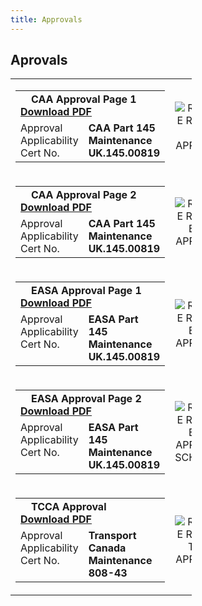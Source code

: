 ```yaml
---
title: Approvals
---
```


## Aprovals
<table class="aligncenter" style="text-align: center; width: 290px;" border="0">
<tbody>
<tr>
<td>
<table style="width: 100%;" border="0" cellspacing="0" cellpadding="0">
<tbody>
<tr>
<td colspan="2" align="left" valign="top"><img class="pdf-icon ngg-left" src="//i3.wp.com/rotablerepairs.com/wp-content/pdf/pdf_icon.png" alt="" width="17" height="17"><strong>CAA Approval Page 1</strong><br>
<a title="Download" href="/wp-content/uploads/2021/10/CAA-Approval-Certificate-Page_1.pdf" target="_blank"><strong>Download PDF</strong></a>
</td>
</tr>
<tr>
<td width="22%" align="left" valign="top">
<div class="table-text">Approval<br>Applicability<br>Cert No.</div>
</td>
<td width="70%" align="left" valign="top">
<div class="table-padding table-text"><strong>CAA Part 145<br> Maintenance<br>UK.145.00819</strong></div>
</td>
</tr>
</tbody>
</table>
</td>
<td>
<div class="ngg-center">
<img src="//i3.wp.com/www.rotablerepairs.com/wp-content/uploads/2021/01/CAA-Thumb-Pg1.png" alt="ROTABLE REPAIRS CAA APPROVAL"></div>
</td>
</tr>
<tr>
<td>
<table style="width: 100%;" border="0" cellspacing="0" cellpadding="0">
<tbody>
<tr>
<td colspan="2" align="left" valign="top"><img class="pdf-icon ngg-left" src="//i3.wp.com/rotablerepairs.com/wp-content/pdf/pdf_icon.png" alt="" width="17" height="17"><strong>CAA Approval Page 2</strong><br>
<a title="Download" href="/wp-content/uploads/2021/10/CAA-Approval-Schedule-Page_2.pdf" target="_blank"><strong>Download PDF</strong></a>
</td>
</tr>
<tr>
<td width="22%" align="left" valign="top">
<div class="table-text">Approval<br>Applicability<br>Cert No.</div>
</td>
<td width="70%" align="left" valign="top">
<div class="table-padding table-text"><strong>CAA Part 145<br> Maintenance<br>UK.145.00819</strong></div>
</td>
</tr>
</tbody>
</table>
</td>
<td>
<div class="ngg-center">
<img src="//i3.wp.com/www.rotablerepairs.com/wp-content/uploads/2021/01/CAA-Thumb-Pg2.png" alt="ROTABLE REPAIRS EASA APPROVAL"></div>
</td>
</tr>
<tr>
<td>
<table style="width: 100%;" border="0" cellspacing="0" cellpadding="0">
<tbody>
<tr>
<td colspan="2" align="left" valign="top"><img class="pdf-icon ngg-left" src="//i3.wp.com/rotablerepairs.com/wp-content/pdf/pdf_icon.png" alt="" width="17" height="17"><strong>EASA Approval Page 1</strong><br>
<a title="Download" href="/wp-content/uploads/2021/01/EASA-Approval-Page-1-2021.pdf" target="_blank"><strong>Download PDF</strong></a>
</td>
</tr>
<tr>
<td width="22%" align="left" valign="top">
<div class="table-text">Approval<br>Applicability<br>Cert No.</div>
</td>
<td width="70%" align="left" valign="top">
<div class="table-padding table-text"><strong>EASA Part 145<br> Maintenance<br>UK.145.00819</strong></div>
</td>
</tr>
</tbody>
</table>
</td>
<td>
<div class="ngg-center">
<img src="//i3.wp.com/www.rotablerepairs.com/wp-content/uploads/2021/01/EASA-Thumb-pg1.png" alt="ROTABLE REPAIRS EASA APPROVAL"></div>
</td>
</tr>
<tr>
<td>
<table style="width: 100%;" border="0" cellspacing="0" cellpadding="0">
<tbody>
<tr>
<td colspan="2" align="left" valign="top"><img class="pdf-icon ngg-left" src="//i3.wp.com/rotablerepairs.com/wp-content/pdf/pdf_icon.png" alt="" width="17" height="17"><strong>EASA Approval Page 2</strong><br>
<a title="Download" href="/wp-content/uploads/2021/01/EASA-Approval-Page-2-2021.pdf" target="_blank"><strong>Download PDF</strong></a>
</td>
</tr>
<tr>
<td width="22%" align="left" valign="top">
<div class="table-text">Approval<br>Applicability<br>Cert No.</div>
</td>
<td width="70%" align="left" valign="top">
<div class="table-padding table-text"><strong>EASA Part 145<br>Maintenance<br>UK.145.00819</strong></div>
</td>
</tr>
</tbody>
</table>
</td>
<td>
<div class="ngg-center">
<div class="ngg-center"><img src="//i3.wp.com/www.rotablerepairs.com/wp-content/uploads/2021/01/EASA-Thumb-pg2.png" alt="ROTABLE REPAIRS EASA APPROVAL SCHEDULE"></div>
</div></td>
</tr>
<tr>
<td>
<table style="width: 100%;" border="0" cellspacing="0" cellpadding="0">
<tbody>
<tr>
<td colspan="2" align="left" valign="top"><img class="pdf-icon ngg-left" src="//i3.wp.com/rotablerepairs.com/wp-content/pdf/pdf_icon.png" alt="" width="17" height="17"><strong>TCCA Approval</strong><br>
<a title="Download" href="/wp-content/uploads/2019/05/TCCA-Website.pdf" target="_blank"><strong>Download PDF</strong></a>
</td>
</tr>
<tr>
<td width="22%" align="left" valign="top">
<div class="table-text">Approval Applicability Cert No.</div>
</td>
<td width="70%" align="left" valign="top">
<div class="table-padding table-text"><strong>Transport Canada<br>Maintenance<br>808-43</strong></div>
</td>
</tr>
</tbody>
</table>
</td>
<td>
<div class="ngg-center"><img src="//i3.wp.com/www.rotablerepairs.com/wp-content/uploads/2021/01/TCCA-Thumb-Pg1.png" alt="ROTABLE REPAIRS TCCA          APPROVAL"></div>
</td>
</tr>
</tbody>
</table>